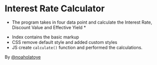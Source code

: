 # Interest Rate Calculator

* The program takes in four data point and calculate the Interest Rate, Discount Value and Effective Yield *

- Index contains the basic markup
- CSS remove default style and added custom styles
- JS create ``calculate()`` function and performed the calculations. 

By [@noaholatoye](https://twitter.com/noaholatoye)